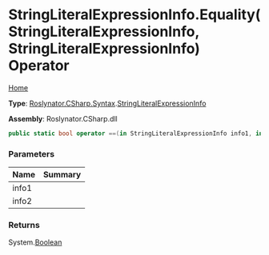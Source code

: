 # StringLiteralExpressionInfo\.Equality\(StringLiteralExpressionInfo, StringLiteralExpressionInfo\) Operator

[Home](../../../../../README.md)

**Type**: [Roslynator.CSharp.Syntax](../../README.md)\.[StringLiteralExpressionInfo](../README.md)

**Assembly**: Roslynator\.CSharp\.dll

```csharp
public static bool operator ==(in StringLiteralExpressionInfo info1, in StringLiteralExpressionInfo info2)
```

### Parameters

| Name | Summary |
| ---- | ------- |
| info1 | |
| info2 | |

### Returns

System\.[Boolean](https://docs.microsoft.com/en-us/dotnet/api/system.boolean)

